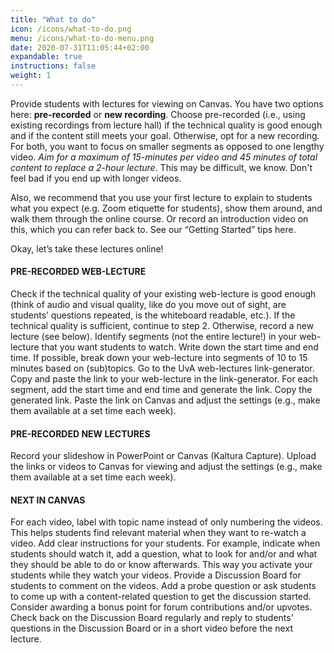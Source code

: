 ```yaml
---
title: "What to do"
icon: /icons/what-to-do.png
menu: /icons/what-to-do-menu.png
date: 2020-07-31T11:05:44+02:00
expandable: true
instructions: false
weight: 1
---
```


Provide students with lectures for viewing on Canvas. You have two options here: **pre-recorded** or **new recording**. Choose pre-recorded (i.e., using existing recordings from lecture hall) if the technical quality is good enough and if the content still meets your goal. Otherwise, opt for a new recording. For both, you want to focus on smaller segments as opposed to one lengthy video. *Aim for a maximum of 15-minutes per video and 45 minutes of total content to replace a 2-hour lecture*. This may be difficult, we know. Don't feel bad if you end up with longer videos.

Also, we recommend that you use your first lecture to explain to students what you expect (e.g. Zoom etiquette for students), show them around, and walk them through the online course. Or record an introduction video on this, which you can refer back to. See our “Getting Started” tips here.

Okay, let’s take these lectures online!

#### PRE-RECORDED WEB-LECTURE
Check if the technical quality of your existing web-lecture is good enough (think of audio and visual quality, like do you move out of sight, are students’ questions repeated, is the whiteboard readable, etc.). If the technical quality is sufficient, continue to step 2. Otherwise, record a new lecture (see below).
Identify segments (not the entire lecture!) in your web-lecture that you want students to watch. Write down the start time and end time. If possible, break down your web-lecture into segments of 10 to 15 minutes based on (sub)topics.
Go to the UvA web-lectures link-generator. Copy and paste the link to your web-lecture in the link-generator. For each segment, add the start time and end time and generate the link. Copy the generated link.
Paste the link on Canvas and adjust the settings (e.g., make them available at a set time each week).

#### PRE-RECORDED NEW LECTURES
Record your slideshow in PowerPoint or Canvas (Kaltura Capture).
Upload the links or videos to Canvas for viewing and adjust the settings (e.g., make them available at a set time each week).

#### NEXT IN CANVAS
For each video, label with topic name instead of only numbering the videos. This helps students find relevant material when they want to re-watch a video.
Add clear instructions for your students. For example, indicate when students should watch it, add a question, what to look for and/or and what they should be able to do or know afterwards. This way you activate your students while they watch your videos.
Provide a Discussion Board for students to comment on the videos. Add a probe question or ask students to come up with a content-related question to get the discussion started. Consider awarding a bonus point for forum contributions and/or upvotes.
Check back on the Discussion Board regularly and reply to students’ questions in the Discussion Board or in a short video before the next lecture.
